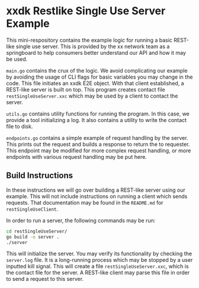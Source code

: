 # xxdk Restlike Single Use Server Example

This mini-respository contains the example logic for running a basic REST-like
single use server. This is provided by the xx network team as a springboard 
to help consumers better understand our API and how it may be used.

`main.go` contains the crux of the logic. We avoid complicating our example by
avoiding the usage of CLI flags for basic variables you may change in the code.
This file initiates an xxdk E2E object. With that client established, a 
REST-like server is built on top. This program creates contact file 
`restSingleUseServer.xxc` which may be used by a client to contact the server.

`utils.go` contains utility functions for running the program. In this case,
we provide a tool initializing a log. It also contains a utility to write the
contact file to disk. 

`endpoints.go` contains a simple example of request handling by the server. 
This prints out the request and builds a response to return the to requester.
This endpoint may be modified for more complex request handling, or more 
endpoints with various request handling may be put here.

## Build Instructions

In these instructions we will go over building a REST-like server using our
example. This will not include instructions on running a client which sends
requests. That documentation may be found in the `README.md` for 
`restSingleUseClient`.

In order to run a server, the following commands may be run:

```bash
cd restSingleUseServer/
go build -o server .
./server 
```

This will initialize the server. You may verify its functionality by checking 
the `server.log` file. It is a long-running process which may be stopped by a 
user inputted kill signal. This will create a file `restSingleUseServer.xxc`, 
which is the contact file for the server. A REST-like client may parse this 
file in order to send a request to this server.  

